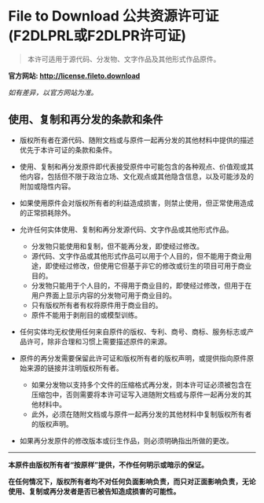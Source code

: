 # File to Download 公共资源许可证 (F2DLPRL或F2DLPR许可证)

> 本许可适用于源代码、分发物、文字作品及其他形式作品原件。

__官方网站: <http://license.fileto.download>__

_如有差异，以官方网站为准。_

## 使用、复制和再分发的条款和条件

- 版权所有者在源代码、随附文档或与原件一起再分发的其他材料中提供的描述优先于本许可证的条款和条件。

- 使用、复制和再分发原件即代表接受原件中可能包含的各种观点、价值观或其他内容，包括但不限于政治立场、文化观点或其他隐含信息，以及可能涉及的附加或隐性内容。

- 如果使用原件会对版权所有者的利益造成损害，则禁止使用，但正常使用造成的正常损耗除外。

- 允许任何实体使用、复制和再分发源代码、文字作品或其他形式作品。
  - 分发物只能使用和复制，但不能再分发，即使经过修改。
  - 源代码、文字作品或其他形式作品可以用于个人目的，但不能用于商业用途，即使经过修改，但使用它但基于非它的修改或衍生的项目可用于商业目的。
  - 分发物只能用于个人目的，不得用于商业目的，即使经过修改，但用于在用户界面上显示内容的分发物可用于商业目的。
  - 只有版权所有者有权将原件用于商业目的。
  - 原件不能用于剥削目的或模型训练。

- 任何实体均无权使用任何来自原件的版权、专利、商号、商标、服务标志或产品许可，除非合理和习惯上需要描述原件的来源。

- 原件的再分发需要保留此许可证和版权所有者的版权声明，或提供指向原件原始来源的链接并注明版权所有者。
  - 如果分发物以支持多个文件的压缩格式再分发，则本许可证必须被包含在压缩包中，否则需要将本许可证写入进随附文档或与原件一起再分发的其他材料中。
  - 此外，必须在随附文档或与原件一起再分发的其他材料中复制版权所有者的版权声明。

- 如果再分发原件的修改版本或衍生作品，则必须明确指出所做的更改。

---

__本原件由版权所有者“按原样”提供，不作任何明示或暗示的保证。__

__在任何情况下，版权所有者均不对任何负面影响负责，而只对正面影响负责，无论使用、复制或再分发者是否已被告知造成损害的可能性。__
